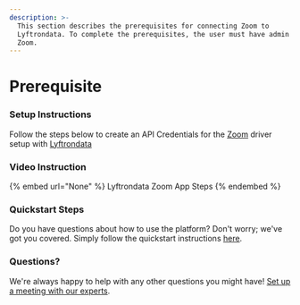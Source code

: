 ```yaml
---
description: >-
  This section describes the prerequisites for connecting Zoom to
  Lyftrondata. To complete the prerequisites, the user must have admin access to
  Zoom.
---
```


# Prerequisite

<mark style="color:blue;"></mark>

### Setup Instructions

Follow the steps below to create an API Credentials for the [Zoom](None) driver setup with [Lyftrondata](https://www.lyftrondata.com)

### Video Instruction

{% embed url="None" %}
Lyftrondata Zoom App Steps
{% endembed %}

### Quickstart Steps

Do you have questions about how to use the platform? Don't worry; we've got you covered. Simply follow the quickstart instructions [here](README.md).

### Questions? <a href="#questions" id="questions"></a>

We're always happy to help with any other questions you might have! [Set up a meeting with our experts](https://www.lyftrondata.com/book-a-meeting/).

